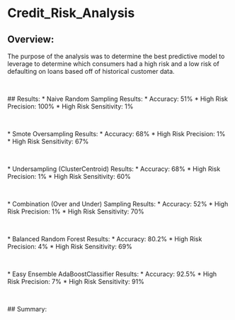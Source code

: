 # Credit_Risk_Analysis

## Overview:
The purpose of the analysis was to determine the best predictive model to leverage to determine which consumers had a high risk and a low risk of defaulting on loans based off of historical customer data. 
<p>&nbsp;</p>
## Results:
* Naive Random Sampling Results:
    * Accuracy: 51%
    * High Risk Precision: 100%
    * High Risk Sensitivity: 1%
 <p>&nbsp;</p>
* Smote Oversampling Results:
    * Accuracy: 68%
    * High Risk Precision: 1%
    * High Risk Sensitivity: 67%
 <p>&nbsp;</p>
* Undersampling (ClusterCentroid) Results:
    * Accuracy: 68%
    * High Risk Precision: 1%
    * High Risk Sensitivity: 60%
 <p>&nbsp;</p>
* Combination (Over and Under) Sampling Results:
    * Accuracy: 52%
    * High Risk Precision: 1%
    * High Risk Sensitivity: 70%
<p>&nbsp;</p>
* Balanced Random Forest Results:
    * Accuracy: 80.2%
    * High Risk Precision: 4%
    * High Risk Sensitivity: 69%
 <p>&nbsp;</p>
* Easy Ensemble AdaBoostClassifier Results:
    * Accuracy: 92.5%
    * High Risk Precision: 7% 
    * High Risk Sensitivity: 91%
 <p>&nbsp;</p>
## Summary:
